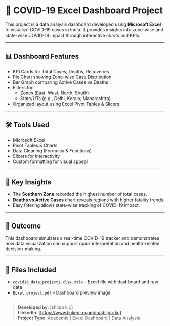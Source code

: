 # 🦠 COVID-19 Excel Dashboard Project

This project is a data analysis dashboard developed using **Microsoft Excel** to visualize COVID-19 cases in India. It provides insights into zone-wise and state-wise COVID-19 impact through interactive charts and KPIs.

---
## 📊 Dashboard Features
- KPI Cards for Total Cases, Deaths, Recoveries
- Pie Chart showing Zone-wise Case Distribution
- Bar Graph comparing Active Cases vs Deaths
- Filters for:
  - Zones (East, West, North, South)
  - State/UTs (e.g., Delhi, Kerala, Maharashtra)
- Organized layout using Excel Pivot Tables & Slicers

---
## 🛠️ Tools Used
- Microsoft Excel
- Pivot Tables & Charts
- Data Cleaning (Formulas & Functions)
- Slicers for interactivity
- Custom formatting for visual appeal

---
## 📌 Key Insights
- The **Southern Zone** recorded the highest number of total cases.
- **Deaths vs Active Cases** chart reveals regions with higher fatality trends.
- Easy filtering allows state-wise tracking of COVID-19 impact.

---
## 🚀 Outcome
This dashboard simulates a real-time COVID-19 tracker and demonstrates how data visualization can support quick interpretation and health-related decision-making.

---
## 📁 Files Included
- `covid19_data_project1.xlsx.xslx` – Excel file with dashboard and raw data
- `Ecxel project.pdf` – Dashboard preview image
---

> **Developed by**: [shilpa k c]  
> **LinkedIn**: [https://www.linkedin.com/in/shilpa-kc]  
> **Project Type**:  Academic | Excel Dashboard | Data Analysis
